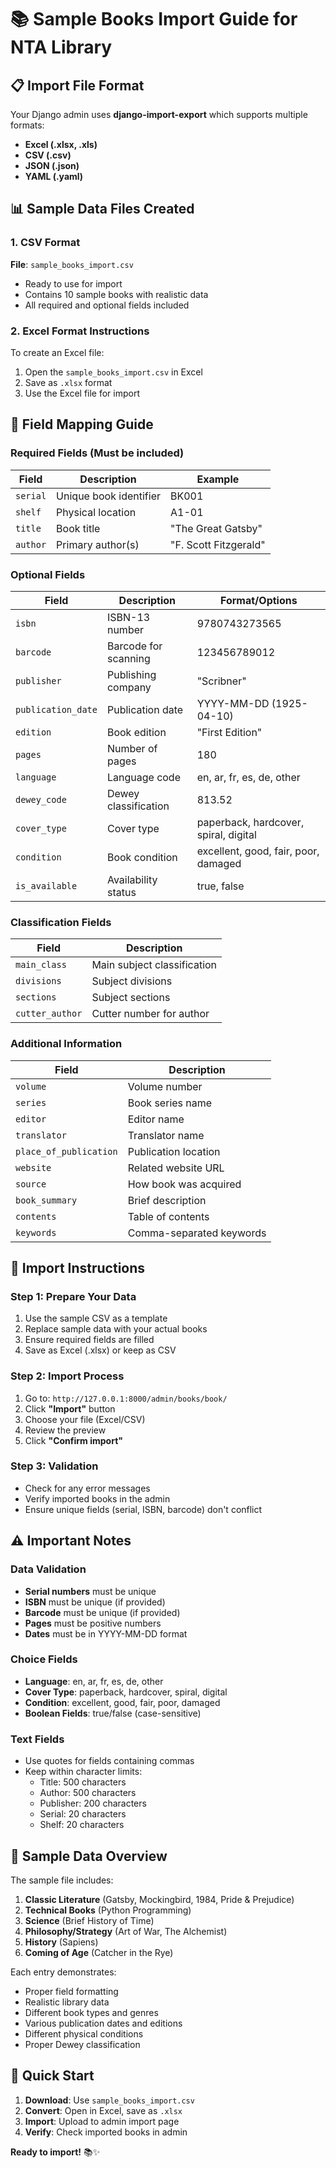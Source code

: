 # 📚 Sample Books Import Guide for NTA Library

## 📋 Import File Format

Your Django admin uses **django-import-export** which supports multiple formats:
- **Excel (.xlsx, .xls)**
- **CSV (.csv)**
- **JSON (.json)**
- **YAML (.yaml)**

## 📊 Sample Data Files Created

### 1. CSV Format
**File**: `sample_books_import.csv`
- Ready to use for import
- Contains 10 sample books with realistic data
- All required and optional fields included

### 2. Excel Format Instructions
To create an Excel file:
1. Open the `sample_books_import.csv` in Excel
2. Save as `.xlsx` format
3. Use the Excel file for import

## 🔧 Field Mapping Guide

### Required Fields (Must be included)
| Field | Description | Example |
|-------|-------------|----------|
| `serial` | Unique book identifier | BK001 |
| `shelf` | Physical location | A1-01 |
| `title` | Book title | "The Great Gatsby" |
| `author` | Primary author(s) | "F. Scott Fitzgerald" |

### Optional Fields
| Field | Description | Format/Options |
|-------|-------------|----------------|
| `isbn` | ISBN-13 number | 9780743273565 |
| `barcode` | Barcode for scanning | 123456789012 |
| `publisher` | Publishing company | "Scribner" |
| `publication_date` | Publication date | YYYY-MM-DD (1925-04-10) |
| `edition` | Book edition | "First Edition" |
| `pages` | Number of pages | 180 |
| `language` | Language code | en, ar, fr, es, de, other |
| `dewey_code` | Dewey classification | 813.52 |
| `cover_type` | Cover type | paperback, hardcover, spiral, digital |
| `condition` | Book condition | excellent, good, fair, poor, damaged |
| `is_available` | Availability status | true, false |

### Classification Fields
| Field | Description |
|-------|-------------|
| `main_class` | Main subject classification |
| `divisions` | Subject divisions |
| `sections` | Subject sections |
| `cutter_author` | Cutter number for author |

### Additional Information
| Field | Description |
|-------|-------------|
| `volume` | Volume number |
| `series` | Book series name |
| `editor` | Editor name |
| `translator` | Translator name |
| `place_of_publication` | Publication location |
| `website` | Related website URL |
| `source` | How book was acquired |
| `book_summary` | Brief description |
| `contents` | Table of contents |
| `keywords` | Comma-separated keywords |

## 📝 Import Instructions

### Step 1: Prepare Your Data
1. Use the sample CSV as a template
2. Replace sample data with your actual books
3. Ensure required fields are filled
4. Save as Excel (.xlsx) or keep as CSV

### Step 2: Import Process
1. Go to: `http://127.0.0.1:8000/admin/books/book/`
2. Click **"Import"** button
3. Choose your file (Excel/CSV)
4. Review the preview
5. Click **"Confirm import"**

### Step 3: Validation
- Check for any error messages
- Verify imported books in the admin
- Ensure unique fields (serial, ISBN, barcode) don't conflict

## ⚠️ Important Notes

### Data Validation
- **Serial numbers** must be unique
- **ISBN** must be unique (if provided)
- **Barcode** must be unique (if provided)
- **Pages** must be positive numbers
- **Dates** must be in YYYY-MM-DD format

### Choice Fields
- **Language**: en, ar, fr, es, de, other
- **Cover Type**: paperback, hardcover, spiral, digital
- **Condition**: excellent, good, fair, poor, damaged
- **Boolean Fields**: true/false (case-sensitive)

### Text Fields
- Use quotes for fields containing commas
- Keep within character limits:
  - Title: 500 characters
  - Author: 500 characters
  - Publisher: 200 characters
  - Serial: 20 characters
  - Shelf: 20 characters

## 🔄 Sample Data Overview

The sample file includes:
1. **Classic Literature** (Gatsby, Mockingbird, 1984, Pride & Prejudice)
2. **Technical Books** (Python Programming)
3. **Science** (Brief History of Time)
4. **Philosophy/Strategy** (Art of War, The Alchemist)
5. **History** (Sapiens)
6. **Coming of Age** (Catcher in the Rye)

Each entry demonstrates:
- Proper field formatting
- Realistic library data
- Different book types and genres
- Various publication dates and editions
- Different physical conditions
- Proper Dewey classification

## 🚀 Quick Start

1. **Download**: Use `sample_books_import.csv`
2. **Convert**: Open in Excel, save as `.xlsx`
3. **Import**: Upload to admin import page
4. **Verify**: Check imported books in admin

**Ready to import!** 📚✨
